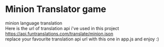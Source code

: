 # **Minion Translator game**
minion language translation<br/>
Here is the url of translation api i've used in this project<br/>
https://api.funtranslations.com/translate/minion.json<br/>
replace your favourite translation api url with this one in  app.js and enjoy :)
